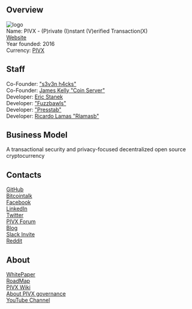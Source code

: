 ## Overview
![logo](../projects/logo/pivx.png)  
Name: PIVX - (P)rivate (I)nstant (V)erified Transaction(X)  
[Website](https://pivx.org/)  
Year founded: 2016  
Currency: [PIVX](https://coinmarketcap.com/currencies/pivx/)  
## Staff
Co-Founder: ["s3v3n h4cks"](../people/s3v3n_h4cks.md)   
Co-Founder: [James Kelly "Coin Server"](../people/james_kelly.md)  
Developer: [Eric Stanek](../people/eric_stanek.md)  
Developer: ["Fuzzbawls"](../people/fuzzbawls.md)  
Developer: ["Presstab"](../people/presstab.md)  
Developer: [Ricardo Lamas "Rlamasb"](../people/ricardo_lamas.md)  
## Business Model
A transactional security and privacy-focused decentralized open source cryptocurrency
## Contacts
[GitHub](https://github.com/PIVX-Project)  
[Bitcointalk](https://bitcointalk.org/index.php?topic=1262920)   
[Facebook](https://www.facebook.com/PIVXCrypto/)   
[LinkedIn](https://ru.linkedin.com/company/pivx)  
[Twitter](https://twitter.com/_pivx)  
[PIVX Forum](https://forum.pivx.org/)    
[Blog](https://pivx.org/news/)    
[Slack Invite](https://slack.pivx.org/)  
[Reddit](https://www.reddit.com/r/pivx/)  
## About
[WhitePaper](https://pivx.org/what-is-pivx/white-papers/)  
[RoadMap](https://pivx.org/what-is-pivx/roadmap/)  
[PIVX Wiki](http://pivx.wiki/)  
[About PIVX governance](https://pivx.org/governance/)  
[YouTube Channel](https://www.youtube.com/channel/UCr4Wk2opstIsUvMOz9quFSg)  
